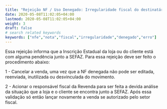 ```yaml
---
title: "Rejeição NF / Uso Denegado: Irregularidade fiscal do destinatário ( Cód: 302 )"
date: 2020-05-08T11:02:05+04:00
lastmod: 2020-05-08T11:02:05+04:00
weight: 3
draft: false
# search related keywords
keywords: ["nfe","nota","fiscal","irregularidade","denegado","erro"]
---
```


Essa rejeição informa que a Inscrição Estadual da loja ou do cliente está com alguma pendência junto a SEFAZ. Para essa rejeição deve ser feito o procedimento abaixo:

1 -  Cancelar a venda, uma vez que a NF denegada não pode ser editada, reenviada, inutilizada ou desvinculada do movimento.

2 - Acionar o responsável fiscal da Revenda para ser feita a devida análise da situação que a loja e o cliente se encontra junto a SEFAZ. Após essa validação só então lançar novamente a venda se autorizado pelo setor fiscal. 

